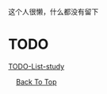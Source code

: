 这个人很懒，什么都没有留下



# TODO

[TODO-List-study](./问题解决/TODO.md)





<p>
  &nbsp;&nbsp;&nbsp;
  <a href="#repository-container-header" target="_blank">
    Back To Top
  </a>
</p>

